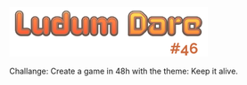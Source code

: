 ![Ludum Dare](https://github.com/ertkjern/Ludum-Dare-46/blob/master/Assets/Sprites/UI/LDLOGO.png)

Challange: Create a game in 48h with the theme: Keep it alive.
